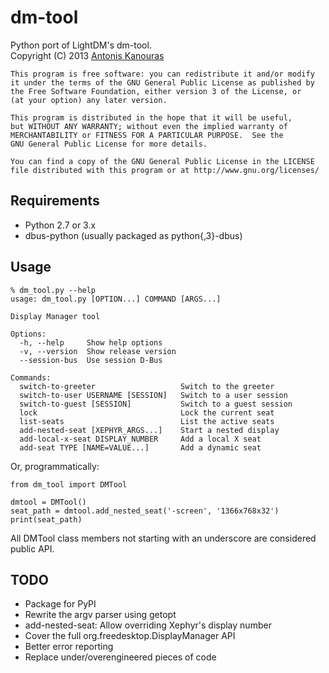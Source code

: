 dm-tool
=======

Python port of LightDM's dm-tool.  
Copyright (C) 2013 [Antonis Kanouras](mailto:antonis@metadosis.eu)

    This program is free software: you can redistribute it and/or modify
    it under the terms of the GNU General Public License as published by
    the Free Software Foundation, either version 3 of the License, or
    (at your option) any later version.

    This program is distributed in the hope that it will be useful,
    but WITHOUT ANY WARRANTY; without even the implied warranty of
    MERCHANTABILITY or FITNESS FOR A PARTICULAR PURPOSE.  See the
    GNU General Public License for more details.

    You can find a copy of the GNU General Public License in the LICENSE
    file distributed with this program or at http://www.gnu.org/licenses/

Requirements
------------

* Python 2.7 or 3.x
* dbus-python (usually packaged as python{,3}-dbus)

Usage
-----

    % dm_tool.py --help
    usage: dm_tool.py [OPTION...] COMMAND [ARGS...]

    Display Manager tool

    Options:
      -h, --help     Show help options
      -v, --version  Show release version
      --session-bus  Use session D-Bus

    Commands:
      switch-to-greeter                   Switch to the greeter
      switch-to-user USERNAME [SESSION]   Switch to a user session
      switch-to-guest [SESSION]           Switch to a guest session
      lock                                Lock the current seat
      list-seats                          List the active seats
      add-nested-seat [XEPHYR_ARGS...]    Start a nested display
      add-local-x-seat DISPLAY_NUMBER     Add a local X seat
      add-seat TYPE [NAME=VALUE...]       Add a dynamic seat

Or, programmatically:

    from dm_tool import DMTool

    dmtool = DMTool()
    seat_path = dmtool.add_nested_seat('-screen', '1366x768x32')
    print(seat_path)

All DMTool class members not starting with an underscore are considered public API.

TODO
----

* Package for PyPI
* Rewrite the argv parser using getopt
* add-nested-seat: Allow overriding Xephyr's display number
* Cover the full org.freedesktop.DisplayManager API
* Better error reporting
* Replace under/overengineered pieces of code
